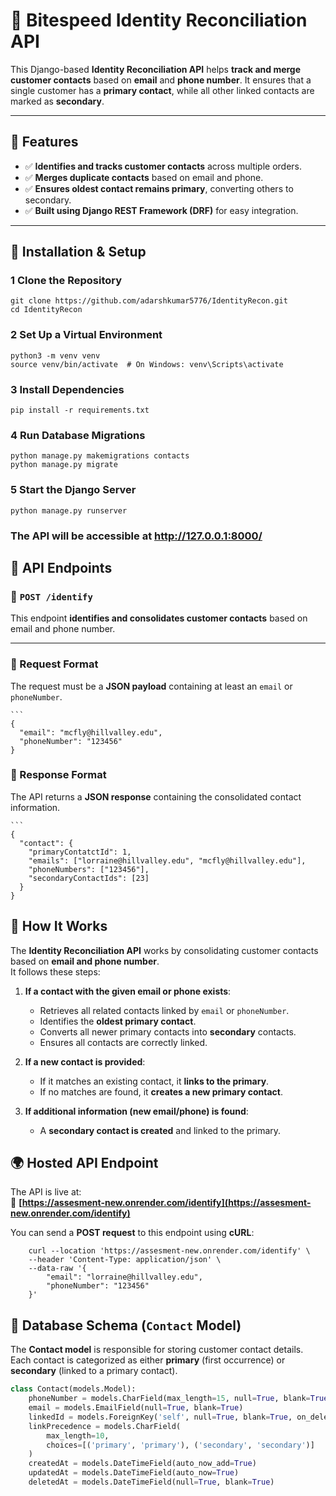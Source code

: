 # 🚀 Bitespeed Identity Reconciliation API

This Django-based **Identity Reconciliation API** helps **track and merge customer contacts** based on **email** and **phone number**. It ensures that a single customer has a **primary contact**, while all other linked contacts are marked as **secondary**.

---

## 📌 Features
- ✅ **Identifies and tracks customer contacts** across multiple orders.
- ✅ **Merges duplicate contacts** based on email and phone.
- ✅ **Ensures oldest contact remains primary**, converting others to secondary.
- ✅ **Built using Django REST Framework (DRF)** for easy integration.

---

## 🔧 Installation & Setup

### 1️ **Clone the Repository**
```
git clone https://github.com/adarshkumar5776/IdentityRecon.git
cd IdentityRecon
```

### 2 **Set Up a Virtual Environment**
```
python3 -m venv venv
source venv/bin/activate  # On Windows: venv\Scripts\activate
```

### 3 **Install Dependencies**
```
pip install -r requirements.txt
```

### 4 **Run Database Migrations**
```
python manage.py makemigrations contacts
python manage.py migrate
```

### 5 **Start the Django Server**
```
python manage.py runserver
```

### The API will be accessible at http://127.0.0.1:8000/


## 🚀 API Endpoints

### 🔹 `POST /identify`
This endpoint **identifies and consolidates customer contacts** based on email and phone number.

---

### **📌 Request Format**
The request must be a **JSON payload** containing at least an `email` or `phoneNumber`.

    ```
    {
      "email": "mcfly@hillvalley.edu",
      "phoneNumber": "123456"
    }

### **📌 Response Format**
The API returns a **JSON response** containing the consolidated contact information.

    ```
    {
      "contact": {
        "primaryContatctId": 1,
        "emails": ["lorraine@hillvalley.edu", "mcfly@hillvalley.edu"],
        "phoneNumbers": ["123456"],
        "secondaryContactIds": [23]
      }
    }

## 📌 How It Works

The **Identity Reconciliation API** works by consolidating customer contacts based on **email and phone number**.  
It follows these steps:

1. **If a contact with the given email or phone exists**:
   - Retrieves all related contacts linked by `email` or `phoneNumber`.
   - Identifies the **oldest primary contact**.
   - Converts all newer primary contacts into **secondary** contacts.
   - Ensures all contacts are correctly linked.

2. **If a new contact is provided**:
   - If it matches an existing contact, it **links to the primary**.
   - If no matches are found, it **creates a new primary contact**.

3. **If additional information (new email/phone) is found**:
   - A **secondary contact is created** and linked to the primary.

## 🌍 Hosted API Endpoint
The API is live at:  
🔗 **[https://assesment-new.onrender.com/identify](https://assesment-new.onrender.com/identify)**  

You can send a **POST request** to this endpoint using **cURL**:
```
    curl --location 'https://assesment-new.onrender.com/identify' \
    --header 'Content-Type: application/json' \
    --data-raw '{
        "email": "lorraine@hillvalley.edu",
        "phoneNumber": "123456"
    }'
```

## 📌 Database Schema (`Contact` Model)

The **Contact model** is responsible for storing customer contact details.  
Each contact is categorized as either **primary** (first occurrence) or **secondary** (linked to a primary contact).

```python
class Contact(models.Model):
    phoneNumber = models.CharField(max_length=15, null=True, blank=True)
    email = models.EmailField(null=True, blank=True)
    linkedId = models.ForeignKey('self', null=True, blank=True, on_delete=models.CASCADE)
    linkPrecedence = models.CharField(
        max_length=10, 
        choices=[('primary', 'primary'), ('secondary', 'secondary')]
    )
    createdAt = models.DateTimeField(auto_now_add=True)
    updatedAt = models.DateTimeField(auto_now=True)
    deletedAt = models.DateTimeField(null=True, blank=True)



